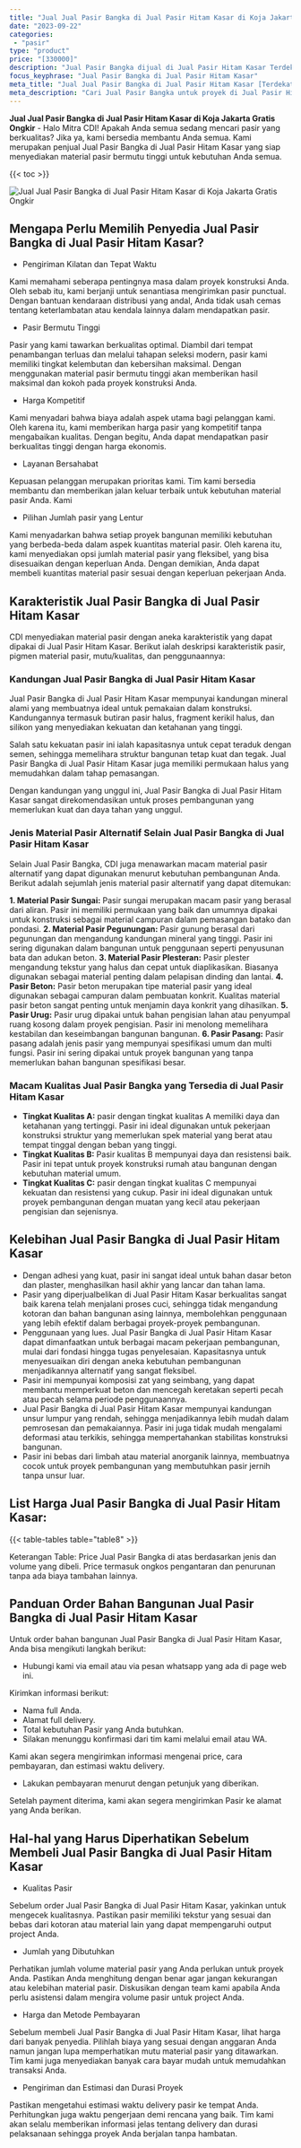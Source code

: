 ```yaml
---
title: "Jual Jual Pasir Bangka di Jual Pasir Hitam Kasar di Koja Jakarta Gratis Ongkir"
date: "2023-09-22"
categories:
 - "pasir"
type: "product"
price: "[330000]"
description: "Jual Pasir Bangka dijual di Jual Pasir Hitam Kasar Terdekat. Jual Pasir Bangka ini sering digunakan dalam proyek konstruksi sebagai bahan campuran yang terpilih dan bersih. Kontak kami untuk mendapatkan informasi lebih lanjut."
focus_keyphrase: "Jual Pasir Bangka di Jual Pasir Hitam Kasar"
meta_title: "Jual Jual Pasir Bangka di Jual Pasir Hitam Kasar [Terdekat] - CDI"
meta_description: "Cari Jual Pasir Bangka untuk proyek di Jual Pasir Hitam Kasar? Kami menawarkan Jual Pasir Bangka berkualitas untuk material adukan. Segera dapatkan penawaran terbaik."
---
```


**Jual Jual Pasir Bangka di Jual Pasir Hitam Kasar di Koja Jakarta Gratis Ongkir** - Halo Mitra CDI! Apakah Anda semua sedang mencari pasir yang berkualitas? Jika ya, kami bersedia membantu Anda semua. Kami merupakan penjual Jual Pasir Bangka di Jual Pasir Hitam Kasar yang siap menyediakan material pasir bermutu tinggi untuk kebutuhan Anda semua.

{{< toc >}}

![Jual Jual Pasir Bangka di Jual Pasir Hitam Kasar di Koja Jakarta Gratis Ongkir](/images/pasir/pasir-bangunan-25.jpg)

## Mengapa Perlu Memilih Penyedia Jual Pasir Bangka di Jual Pasir Hitam Kasar?

*   Pengiriman Kilatan dan Tepat Waktu

Kami memahami seberapa pentingnya masa dalam proyek konstruksi Anda. Oleh sebab itu, kami berjanji untuk senantiasa mengirimkan pasir punctual. Dengan bantuan kendaraan distribusi yang andal, Anda tidak usah cemas tentang keterlambatan atau kendala lainnya dalam mendapatkan pasir.
*   Pasir Bermutu Tinggi

Pasir yang kami tawarkan berkualitas optimal. Diambil dari tempat penambangan terluas dan melalui tahapan seleksi modern, pasir kami memiliki tingkat kelembutan dan kebersihan maksimal. Dengan menggunakan material pasir bermutu tinggi akan memberikan hasil maksimal dan kokoh pada proyek konstruksi Anda.
*   Harga Kompetitif

Kami menyadari bahwa biaya adalah aspek utama bagi pelanggan kami. Oleh karena itu, kami memberikan harga pasir yang kompetitif tanpa mengabaikan kualitas. Dengan begitu, Anda dapat mendapatkan pasir berkualitas tinggi dengan harga ekonomis.
*   Layanan Bersahabat

Kepuasan pelanggan merupakan prioritas kami. Tim kami bersedia membantu dan memberikan jalan keluar terbaik untuk kebutuhan material pasir Anda. Kami

*   Pilihan Jumlah pasir yang Lentur

Kami menyadarkan bahwa setiap proyek bangunan memiliki kebutuhan yang berbeda-beda dalam aspek kuantitas material pasir. Oleh karena itu, kami menyediakan opsi jumlah material pasir yang fleksibel, yang bisa disesuaikan dengan keperluan Anda. Dengan demikian, Anda dapat membeli kuantitas material pasir sesuai dengan keperluan pekerjaan Anda.

## Karakteristik Jual Pasir Bangka di Jual Pasir Hitam Kasar

CDI menyediakan material pasir dengan aneka karakteristik yang dapat dipakai di Jual Pasir Hitam Kasar. Berikut ialah deskripsi karakteristik pasir, pigmen material pasir, mutu/kualitas, dan penggunaannya:

### Kandungan Jual Pasir Bangka di Jual Pasir Hitam Kasar

Jual Pasir Bangka di Jual Pasir Hitam Kasar mempunyai kandungan mineral alami yang membuatnya ideal untuk pemakaian dalam konstruksi. Kandungannya termasuk butiran pasir halus, fragment kerikil halus, dan silikon yang menyediakan kekuatan dan ketahanan yang tinggi.

Salah satu kekuatan pasir ini ialah kapasitasnya untuk cepat teraduk dengan semen, sehingga memelihara struktur bangunan tetap kuat dan tegak. Jual Pasir Bangka di Jual Pasir Hitam Kasar juga memiliki permukaan halus yang memudahkan dalam tahap pemasangan.

Dengan kandungan yang unggul ini, Jual Pasir Bangka di Jual Pasir Hitam Kasar sangat direkomendasikan untuk proses pembangunan yang memerlukan kuat dan daya tahan yang unggul.

### Jenis Material Pasir Alternatif Selain Jual Pasir Bangka di Jual Pasir Hitam Kasar

Selain Jual Pasir Bangka, CDI juga menawarkan macam material pasir alternatif yang dapat digunakan menurut kebutuhan pembangunan Anda. Berikut adalah sejumlah jenis material pasir alternatif yang dapat ditemukan:

**1\. Material Pasir Sungai:** Pasir sungai merupakan macam pasir yang berasal dari aliran. Pasir ini memiliki permukaan yang baik dan umumnya dipakai untuk konstruksi sebagai material campuran dalam pemasangan batako dan pondasi.
**2\. Material Pasir Pegunungan:** Pasir gunung berasal dari pegunungan dan mengandung kandungan mineral yang tinggi. Pasir ini sering digunakan dalam bangunan untuk penggunaan seperti penyusunan bata dan adukan beton.
**3\. Material Pasir Plesteran:** Pasir plester mengandung tekstur yang halus dan cepat untuk diaplikasikan. Biasanya digunakan sebagai material penting dalam pelapisan dinding dan lantai.
**4\. Pasir Beton:** Pasir beton merupakan tipe material pasir yang ideal digunakan sebagai campuran dalam pembuatan konkrit. Kualitas material pasir beton sangat penting untuk menjamin daya konkrit yang dihasilkan.
**5\. Pasir Urug:** Pasir urug dipakai untuk bahan pengisian lahan atau penyumpal ruang kosong dalam proyek pengisian. Pasir ini menolong memelihara kestabilan dan keseimbangan bangunan bangunan.
**6\. Pasir Pasang:** Pasir pasang adalah jenis pasir yang mempunyai spesifikasi umum dan multi fungsi. Pasir ini sering dipakai untuk proyek bangunan yang tanpa memerlukan bahan bangunan spesifikasi besar.

### Macam Kualitas Jual Pasir Bangka yang Tersedia di Jual Pasir Hitam Kasar

*   **Tingkat Kualitas A:** pasir dengan tingkat kualitas A memiliki daya dan ketahanan yang tertinggi. Pasir ini ideal digunakan untuk pekerjaan konstruksi struktur yang memerlukan spek material yang berat atau tempat tinggal dengan beban yang tinggi.
*   **Tingkat Kualitas B:** Pasir kualitas B mempunyai daya dan resistensi baik. Pasir ini tepat untuk proyek konstruksi rumah atau bangunan dengan kebutuhan material umum.
*   **Tingkat Kualitas C:** pasir dengan tingkat kualitas C mempunyai kekuatan dan resistensi yang cukup. Pasir ini ideal digunakan untuk proyek pembangunan dengan muatan yang kecil atau pekerjaan pengisian dan sejenisnya.

## Kelebihan Jual Pasir Bangka di Jual Pasir Hitam Kasar

*   Dengan adhesi yang kuat, pasir ini sangat ideal untuk bahan dasar beton dan plaster, menghasilkan hasil akhir yang lancar dan tahan lama.
*   Pasir yang diperjualbelikan di Jual Pasir Hitam Kasar berkualitas sangat baik karena telah menjalani proses cuci, sehingga tidak mengandung kotoran dan bahan bangunan asing lainnya, membolehkan penggunaan yang lebih efektif dalam berbagai proyek-proyek pembangunan.
*   Penggunaan yang lues. Jual Pasir Bangka di Jual Pasir Hitam Kasar dapat dimanfaatkan untuk berbagai macam pekerjaan pembangunan, mulai dari fondasi hingga tugas penyelesaian. Kapasitasnya untuk menyesuaikan diri dengan aneka kebutuhan pembangunan menjadikannya alternatif yang sangat fleksibel.
*   Pasir ini mempunyai komposisi zat yang seimbang, yang dapat membantu memperkuat beton dan mencegah keretakan seperti pecah atau pecah selama periode penggunaannya.
*   Jual Pasir Bangka di Jual Pasir Hitam Kasar mempunyai kandungan unsur lumpur yang rendah, sehingga menjadikannya lebih mudah dalam pemrosesan dan pemakaiannya. Pasir ini juga tidak mudah mengalami deformasi atau terkikis, sehingga mempertahankan stabilitas konstruksi bangunan.
*   Pasir ini bebas dari limbah atau material anorganik lainnya, membuatnya cocok untuk proyek pembangunan yang membutuhkan pasir jernih tanpa unsur luar.

## List Harga Jual Pasir Bangka di Jual Pasir Hitam Kasar:

{{< table-tables table="table8" >}}

Keterangan Table: Price Jual Pasir Bangka di atas berdasarkan jenis dan volume yang dibeli. Price termasuk ongkos pengantaran dan penurunan tanpa ada biaya tambahan lainnya.

## Panduan Order Bahan Bangunan Jual Pasir Bangka di Jual Pasir Hitam Kasar

Untuk order bahan bangunan Jual Pasir Bangka di Jual Pasir Hitam Kasar, Anda bisa mengikuti langkah berikut:

*   Hubungi kami via email atau via pesan whatsapp yang ada di page web ini.

Kirimkan informasi berikut:

*   Nama full Anda.
*   Alamat full delivery.
*   Total kebutuhan Pasir yang Anda butuhkan.
*   Silakan menunggu konfirmasi dari tim kami melalui email atau WA.

Kami akan segera mengirimkan informasi mengenai price, cara pembayaran, dan estimasi waktu delivery.
*   Lakukan pembayaran menurut dengan petunjuk yang diberikan.

Setelah payment diterima, kami akan segera mengirimkan Pasir ke alamat yang Anda berikan.

## Hal-hal yang Harus Diperhatikan Sebelum Membeli Jual Pasir Bangka di Jual Pasir Hitam Kasar

*   Kualitas Pasir

Sebelum order Jual Pasir Bangka di Jual Pasir Hitam Kasar, yakinkan untuk mengecek kualitasnya. Pastikan pasir memiliki tekstur yang sesuai dan bebas dari kotoran atau material lain yang dapat mempengaruhi output project Anda.
*   Jumlah yang Dibutuhkan

Perhatikan jumlah volume material pasir yang Anda perlukan untuk proyek Anda. Pastikan Anda menghitung dengan benar agar jangan kekurangan atau kelebihan material pasir. Diskusikan dengan team kami apabila Anda perlu asistensi dalam mengira volume pasir untuk project Anda.
*   Harga dan Metode Pembayaran

Sebelum membeli Jual Pasir Bangka di Jual Pasir Hitam Kasar, lihat harga dari banyak penyedia. Pilihlah biaya yang sesuai dengan anggaran Anda namun jangan lupa memperhatikan mutu material pasir yang ditawarkan. Tim kami juga menyediakan banyak cara bayar mudah untuk memudahkan transaksi Anda.
*   Pengiriman dan Estimasi dan Durasi Proyek

Pastikan mengetahui estimasi waktu delivery pasir ke tempat Anda. Perhitungkan juga waktu pengerjaan demi rencana yang baik. Tim kami akan selalu memberikan informasi jelas tentang delivery dan durasi pelaksanaan sehingga proyek Anda berjalan tanpa hambatan.